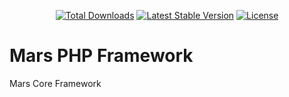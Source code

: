 <p align="center">
<a href="https://packagist.org/packages/mars/framework"><img src="https://poser.pugx.org/mars/framework/d/total.svg" alt="Total Downloads"></a>
<a href="https://packagist.org/packages/mars/framework"><img src="https://poser.pugx.org/mars/framework/v/stable.svg" alt="Latest Stable Version"></a>
<a href="https://packagist.org/packages/mars/framework"><img src="https://poser.pugx.org/mars/framework/license.svg" alt="License"></a>
</p>

# Mars PHP Framework
Mars Core Framework
